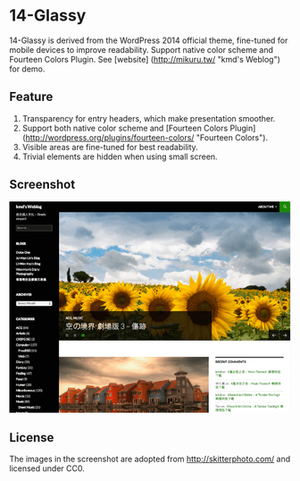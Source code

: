 14-Glassy
==========

14-Glassy is derived from the WordPress 2014 official theme, fine-tuned for mobile devices to improve readability. Support native color scheme and Fourteen Colors Plugin. See [website] (http://mikuru.tw/ "kmd's  Weblog") for demo.

Feature
--------

1.  Transparency for entry headers, which make presentation smoother.
2.  Support both native color scheme and [Fourteen Colors Plugin] (http://wordpress.org/plugins/fourteen-colors/ "Fourteen Colors").
3.  Visible areas are fine-tuned for best readability.
4.  Trivial elements are hidden when using small screen.

Screenshot
-----------
![14-Glassy](https://raw.githubusercontent.com/kcyeu/14-glassy/master/twentyfourteen-child/screenshot.png)

License
--------
The images in the screenshot are adopted from http://skitterphoto.com/ and licensed under CC0.
